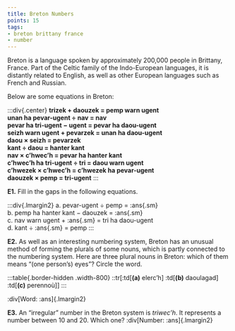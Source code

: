 ```yaml
---
title: Breton Numbers
points: 15
tags: 
- breton brittany france
- number
---
```


Breton is a language spoken by approximately 200,000 people in Brittany, France. Part of the Celtic family of
the Indo-European languages, it is distantly related to English, as well as other European languages such as
French and Russian.

Below are some equations in Breton:

:::div{.center}
**trizek + daouzek = pemp warn ugent**
<br>**unan ha pevar-ugent ÷ nav = nav**
<br>**pevar ha tri-ugent − ugent = pevar ha daou-ugent**
<br>**seizh warn ugent + pevarzek = unan ha daou-ugent**
<br>**daou × seizh = pevarzek**
<br>**kant ÷ daou = hanter kant**
<br>**nav × c’hwec’h = pevar ha hanter kant**
<br>**c’hwec’h ha tri-ugent ÷ tri = daou warn ugent**
<br>**c’hwezek × c’hwec’h = c’hwezek ha pevar-ugent**
<br>**daouzek × pemp = tri-ugent**
:::


**E1.** Fill in the gaps in the following equations.

:::div{.lmargin2}
a. pevar-ugent ÷ pemp = :ans{.sm}
<br>b. pemp ha hanter kant − daouzek = :ans{.sm}
<br>c. nav warn ugent + :ans{.sm} = tri ha daou-ugent
<br>d. kant ÷ :ans{.sm} = pemp
:::

**E2.** As well as an interesting numbering system, Breton has an unusual method of forming the plurals of
some nouns, which is partly connected to the numbering system. Here are three plural nouns in Breton:
which of them means “(one person’s) eyes”? Circle the word.

:::table{.border-hidden .width-800}
::tr[:td[**(a)** elerc’h] :td[**(b)** daoulagad] :td[**(c)** perennoù]]
:::

:div[Word: :ans]{.lmargin2}

**E3.** An “irregular” number in the Breton system is *triwec’h*. It represents a number between 10 and 20.
Which one?
:div[Number: :ans]{.lmargin2}

